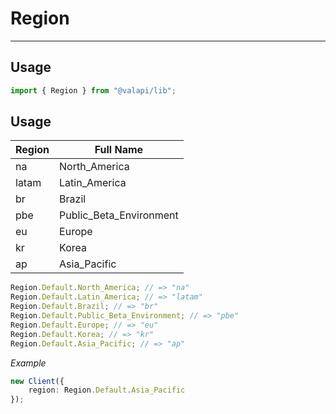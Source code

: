 # Region

---

## Usage

```typescript
import { Region } from "@valapi/lib";
```

## Usage

| Region | Full Name               |
| ------ | ----------------------- |
| na     | North_America           |
| latam  | Latin_America           |
| br     | Brazil                  |
| pbe    | Public_Beta_Environment |
| eu     | Europe                  |
| kr     | Korea                   |
| ap     | Asia_Pacific            |

```typescript
Region.Default.North_America; // => "na"
Region.Default.Latin_America; // => "latam"
Region.Default.Brazil; // => "br"
Region.Default.Public_Beta_Environment; // => "pbe"
Region.Default.Europe; // => "eu"
Region.Default.Korea; // => "kr"
Region.Default.Asia_Pacific; // => "ap"
```

_Example_

```typescript
new Client({
    region: Region.Default.Asia_Pacific
});
```
